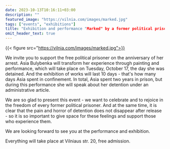 ```yaml
---
date: 2023-10-13T10:16:11+03:00
description: ""
featured_image: "https://vilnia.com/images/marked.jpg"
tags: ["events", "exhibitions"]
title: "Exhibition and performance "Marked" by a former political prisoner Asia Bulybenka"
omit_header_text: true
---
```

{{< figure src="https://vilnia.com/images/marked.jpg">}}

We invite you to support the free political prisoner on the anniversary of her arrest. Asia Bulybenka will transform her experience through painting and performance, which will take place on Tuesday, October 17, the day she was detained. And the exhibition of works will last 10 days - that's how many days Asia spent in confinement. In total, Asia spent two years in prison, but during this performance she will speak about her detention under an administrative article.

We are so glad to present this event - we want to celebrate and to rejoice in the freedom of every former political prisoner. And at the same time, it is clear that the pain and horror of detention does not disappear after release - so it is so important to give space for these feelings and support those who experience them.

We are looking forward to see you at the performance and exhibition.

Everything will take place at Vilniaus str. 20, free admission.